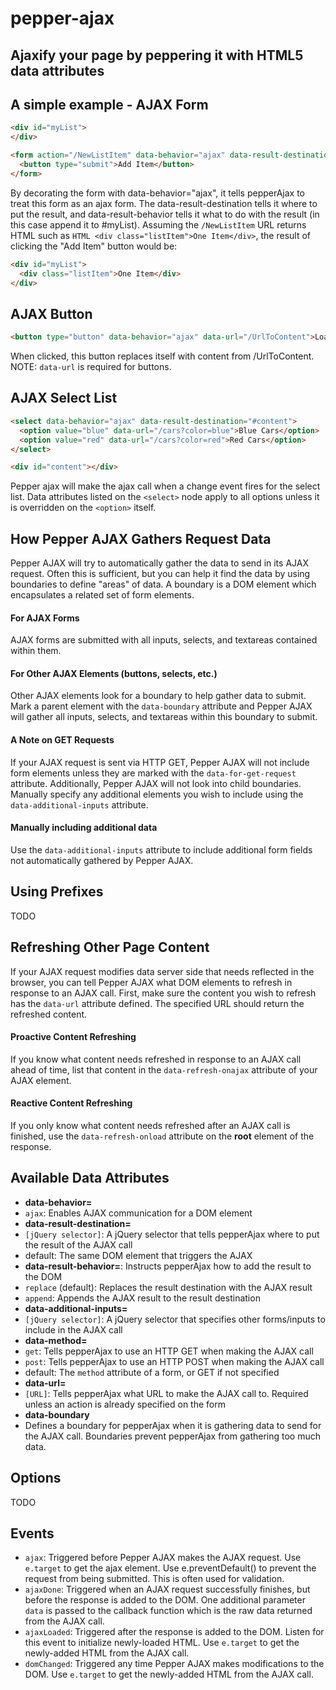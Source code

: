 pepper-ajax
===========

Ajaxify your page by peppering it with HTML5 data attributes
-----------

## A simple example - AJAX Form

```HTML
<div id="myList">
</div>

<form action="/NewListItem" data-behavior="ajax" data-result-destination="#myList" data-result-behavior="append">
  <button type="submit">Add Item</button>
</form>
```

By decorating the form with data-behavior="ajax", it tells pepperAjax to treat this form as an ajax form. The data-result-destination tells it where to put the result, and data-result-behavior tells it what to do with the result (in this case append it to #myList). Assuming the ```/NewListItem``` URL returns HTML such as ```HTML <div class="listItem">One Item</div>```, the result of clicking the "Add Item" button would be:

```HTML
<div id="myList">
  <div class="listItem">One Item</div>
</div>
```

## AJAX Button

```HTML
<button type="button" data-behavior="ajax" data-url="/UrlToContent">Load Content</button>
```

When clicked, this button replaces itself with content from /UrlToContent. NOTE: ```data-url``` is required for buttons.

## AJAX Select List

```HTML
<select data-behavior="ajax" data-result-destination="#content">
  <option value="blue" data-url="/cars?color=blue">Blue Cars</option>
  <option value="red" data-url="/cars?color=red">Red Cars</option>
</select>

<div id="content"></div>
```

Pepper ajax will make the ajax call when a change event fires for the select list. Data attributes listed on the ```<select>``` node apply to all options unless it is overridden on the ```<option>``` itself.

## How Pepper AJAX Gathers Request Data
Pepper AJAX will try to automatically gather the data to send in its AJAX request. Often this is sufficient, but you can help it find the data by using boundaries to define "areas" of data. A boundary is a DOM element which encapsulates a related set of form elements.

#### For AJAX Forms
AJAX forms are submitted with all inputs, selects, and textareas contained within them.

#### For Other AJAX Elements (buttons, selects, etc.)
Other AJAX elements look for a boundary to help gather data to submit. Mark a parent element with the ```data-boundary``` attribute and Pepper AJAX will gather all inputs, selects, and textareas within this boundary to submit.

#### A Note on GET Requests
If your AJAX request is sent via HTTP GET, Pepper AJAX will not include form elements unless they are marked with the ```data-for-get-request``` attribute. Additionally, Pepper AJAX will not look into child boundaries. Manually specify any additional elements you wish to include using the ```data-additional-inputs``` attribute.

#### Manually including additional data
Use the ```data-additional-inputs``` attribute to include additional form fields not automatically gathered by Pepper AJAX.

## Using Prefixes

TODO

## Refreshing Other Page Content

If your AJAX request modifies data server side that needs reflected in the browser, you can tell Pepper AJAX what DOM elements to refresh in response to an AJAX call. First, make sure the content you wish to refresh has the ```data-url``` attribute defined. The specified URL should return the refreshed content.

#### Proactive Content Refreshing

If you know what content needs refreshed in response to an AJAX call ahead of time, list that content in the ```data-refresh-onajax``` attribute of your AJAX element.

#### Reactive Content Refreshing

If you only know what content needs refreshed after an AJAX call is finished, use the ```data-refresh-onload``` attribute on the **root** element of the response.

## Available Data Attributes
 - **data-behavior=**
  - ```ajax```: Enables AJAX communication for a DOM element
 - **data-result-destination=**
  - ```[jQuery selector]```: A jQuery selector that tells pepperAjax where to put the result of the AJAX call
  - default: The same DOM element that triggers the AJAX
 - **data-result-behavior=**: Instructs pepperAjax how to add the result to the DOM
  - ```replace``` (default): Replaces the result destination with the AJAX result
  - ```append```: Appends the AJAX result to the result destination
 - **data-additional-inputs=**
  - ```[jQuery selector]```: A jQuery selector that specifies other forms/inputs to include in the AJAX call
 - **data-method=**
  - ```get```: Tells pepperAjax to use an HTTP GET when making the AJAX call
  - ```post```: Tells pepperAjax to use an HTTP POST when making the AJAX call
  - default: The ```method``` attribute of a form, or GET if not specified
 - **data-url=**
  - ```[URL]```: Tells pepperAjax what URL to make the AJAX call to. Required unless an action is already specified on the form
 - **data-boundary**
  - Defines a boundary for pepperAjax when it is gathering data to send for the AJAX call. Boundaries prevent pepperAjax from gathering too much data.

## Options

TODO

## Events

 - ```ajax```: Triggered before Pepper AJAX makes the AJAX request. Use ```e.target``` to get the ajax element. Use e.preventDefault() to prevent the request from being submitted. This is often used for validation.
 - ```ajaxDone```: Triggered when an AJAX request successfully finishes, but before the response is added to the DOM. One additional parameter ```data``` is passed to the callback function which is the raw data returned from the AJAX call.
 - ```ajaxLoaded```: Triggered after the response is added to the DOM. Listen for this event to initialize newly-loaded HTML. Use ```e.target``` to get the newly-added HTML from the AJAX call.
 - ```domChanged```: Triggered any time Pepper AJAX makes modifications to the DOM. Use ```e.target``` to get the newly-added HTML from the AJAX call.



